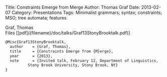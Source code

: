 Title: Constraints Emerge from Merge
Author: Thomas Graf
Date: 2013-02-07
Category: Presentations
Tags: Minimalist grammars; syntax; constraints; MSO; tree automata; features

<div markdown class="authors">
Graf, Thomas
</div>

<div markdown class="files">
<span id="files-title">Files</span>
[[pdf]({filename}/doc/talks/Graf13StonyBrooktalk.pdf)]
</div>

~~~latex
@Misc{Graf13StonyBrooktalk,
  author	= {Graf, Thomas},
  title		= {Constraints Emerge from {M}erge},
  year		= {2013},
  note		= {Invited talk, February 12, Department of Linguistics, 
		  Stony Brook University, Stony Brook, NY}
}
~~~
